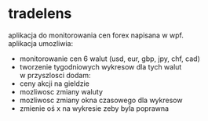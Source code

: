 # tradelens
aplikacja do monitorowania cen forex napisana w wpf. <br>
aplikacja umozliwia:
- monitorowanie cen 6 walut (usd, eur, gbp, jpy, chf, cad)
- tworzenie tygodniowych wykresow dla tych walut <br>
w przyszlosci dodam:
- ceny akcji na gieldzie
- mozliwosc zmiany waluty
- mozliwosc zmiany okna czasowego dla wykresow
- zmienie oś x na wykresie zeby byla poprawna
